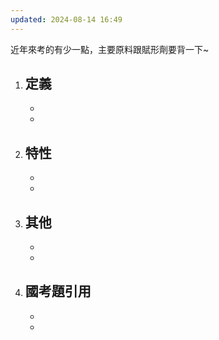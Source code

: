 ```yaml
---
updated: 2024-08-14 16:49
---
```

近年來考的有少一點，主要原料跟賦形劑要背一下~
1. **定義**
	- 
	- 
	- 
2. **特性**
	- 
	- 
	- 
3. **其他**
	- 
	- 
	- 
4. **國考題引用**
	- 
	- 
	- 